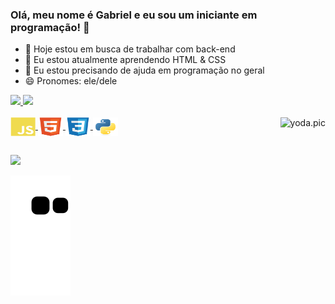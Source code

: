 ### Olá, meu nome é Gabriel e eu sou um iniciante em programação! 👋


- 🔭 Hoje estou em busca de trabalhar com back-end
- 🌱 Eu estou atualmente aprendendo HTML & CSS
- 🤔 Eu estou precisando de ajuda em programação no geral
- 😄 Pronomes: ele/dele

<div align="left">
  <a href="https://github.com/Biwell18">
  <img height="180em" src="https://github-readme-stats.vercel.app/api?username=Biwell18&show_icons=true&theme=merko&include_all_commits=true&count_private=true"/>
  <img height="180em" src="https://github-readme-stats.vercel.app/api/top-langs/?username=Biwell18&layout=compact&langs_count=7&theme=merko"/>
</div>
  
 <div style="display: inline_block"><br>
  <img align="center" alt="Rafa-Js" height="30" width="40" src="https://raw.githubusercontent.com/devicons/devicon/master/icons/javascript/javascript-plain.svg">
  <img align="center" alt="Rafa-HTML" height="30" width="40" src="https://raw.githubusercontent.com/devicons/devicon/master/icons/html5/html5-original.svg">
  <img align="center" alt="Rafa-CSS" height="30" width="40" src="https://raw.githubusercontent.com/devicons/devicon/master/icons/css3/css3-original.svg">
  <img align="center" alt="Rafa-Python" height="30" width="40" src="https://raw.githubusercontent.com/devicons/devicon/master/icons/python/python-original.svg">
  <img align="right" alt="yoda.pic" height="150" src="https://i.pinimg.com/originals/fc/0a/bc/fc0abc3f43ea43553c5354fb7656db7c.gif" 
</div>
   
   ##
   
<div>
    <a href="https://twitter.com/gabriel__who" target="_blank"><img src="https://img.shields.io/badge/Twitter-1DA1F2?style=for-the-badge&logo=twitter&logoColor=white" target="_blank"></a>
  
  ![Snake animation](https://github.com/Biwell18/Biwell18/blob/output/github-contribution-grid-snake.svg)  
</div>
   

